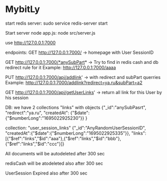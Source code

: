 # MybitLy

start redis server: sudo service redis-server start

Start server node app.js: node src/server.js

use http://127.0.0.1:7000

endpoints:
GET http://127.0.0.1:7000/   -> homepage with User SessionID


GET http://127.0.0.1:7000/*anySubPart*   -> Try to find in redis cash and db redirect rule for it
Example: http://127.0.0.1:7000/aaaa


PUT http://127.0.0.1:7000/api/addlink'   -> with redirect  and  subPart querries
Example: http://127.0.0.1:7000/addlink?redirect=ya.ru&subPart=a2


GET http://127.0.0.1:7000/api/getUserLinks'   ->  return all link for this User by his session


DB: we have 2 collections
"links" with objects 
{"_id":"anySubPasrt",
"redirect":"ya.ru",
"createdAt": {"$date":{"$numberLong":"1695022925230"}}
}  


collection:
"user_session_links" 
{"_id":"AnyRandomUserSessionID",    
"createdAt":{"$date":{"$numberLong":"1695022925335"}},
"links":[{"$ref":"links","$id":"aaa"},{"$ref":"links","$id":"bbb"},{"$ref":"links","$id":"ccc"}]}

All documents will be autodeleted after 300 sec


redisCash will be atodeleted also after 300 sec

UserSession Expired also after 300 sec